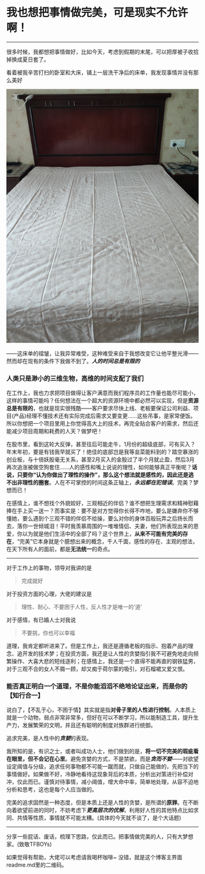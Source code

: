 # 我也想把事情做完美，可是现实不允许啊！

---


很多时候，我都想把事情做好，比如今天，考虑到假期的末尾，可以把厚被子收拾掉换成夏日套了。

看着被我辛苦打扫的卧室和大床，铺上一层洗干净后的床单，我发现事情并没有那么美好

![](https://github.com/InvincibleXG/imgs/blob/master/20190407.png)

——这床单的褶皱，让我异常难受，这种难受来自于我想改变它让他平整光滑——然而却在现有的条件下我做不到了。***人的时间总是有限的***

### 人类只是渺小的三维生物，高维的时间支配了我们

在工作上，我也力求把项目做得让客户满意而我们程序员的工作量也能尽可能小，这样的事情可能吗？任何想法在一个超大的资源环境中都必然可以实现，但是**资源总是有限的**，也就是现实很残酷——客户要求尽快上线、老板要保证公司利益、项目(产品)经理不懂技术还有实际完成后需求又要变更……这些吊事，是家常便饭。所以你想把一个项目里用上你觉得高大上的技术，再完全贴合客户的需求，然后还能减少项目周期和耗费的人天？做梦吧！

在股市里，看到这轮大反弹，甚至往后可能走牛，1月份的超级底部，可有买入？年末年初，要是有钱我早就买了！绝佳的底部岂是我等韭菜能料到的？踏空暴涨的创业板，与十倍妖股毫无关系，甚至2月买入的金股过了半个月就止盈，然后3月再次追涨被做空狗套住……人的感性和嘴上说说的理性，如何能够真正平衡呢？**话说，只要你“认为你做出了理性的操作”，那么这个想法就是感性的，因此还是逃不出非理性的圈套**。人在不可掌控的时间这条正轴上，***永远都在犯错误***。完美？梦想而已！

在感情上，谁不想找个外貌姣好，三观相近的伴侣？谁不想把生理需求和精神慰藉捧在手上买一送一？而事实是：要不是对方觉得你长得不咋地，要么是嫌弃你不够懂她，要么遇到个三观不错的伴侣不给操，要么对你的身体百般玩弄之后扬长而去，落你一世倾城泪！平时我羡慕周围的一堆堆情侣、夫妻，他们所表现出来的恩爱，你以为就是他们生活中的全部了吗？这个世界上，**从来不可能有完美的存在**，“完美”它本身就是个臆想出来的概念，千人千面，感性的存在、主观的想法，在天下所有人的面前，都是**无法统一**的奇点。

---
对于工作上的事物，领导对我讲的是
> 完成就好

对于投资方面的心理，大佬的建议是
> 理性、耐心、不要困于人性，反人性才是唯一的‘道’

对于感情，有已婚人士对我说
> 不要挑，你也可以幸福


道理，我肯定都听进来了。但是工作上，我还是遵循老板的指示、抱着产品的理念、追开发的技术梦；在投资方面，我还是让人性的贪婪指引我不可避免地走向频繁操作、大喜大悲的短线逐利；在感情上，我还是一个直得不能再直的钢铁猛男，对于三观不合的女人不屑一顾，却又痴于荷尔蒙的吸引，对石榴裙又爱又恨。

### 能否真正明白一个道理，不是你能滔滔不绝地论证出来，而是你的【知行合一】

说白了，【不乱于心，不困于情】其实就是指**对骨子里的人性进行控制**。人本质上就是一个动物，弱点非常非常多，但好在可以不断学习，所以能制造工具，提升生产力，发展繁荣的文明，并且还有聪明的制度对族群进行统御。

追求完美，是人性中的***贪婪***的表现。

我所知的是，有识之士，或者叫成功人士，他们做到的是，**将一切不完美的瑕疵看在眼里，但不会记在心里**。避免贪婪的方式，不是禁欲，而是***贪而不婪***——对欲望设定阈值与分级，追求任何事物都不可能一蹴而就，只做自己能做的，先把当下的事情做好。如果做不好，冷静地看待这现象背后的本质，分析出对策进行补偿对冲，仅此而已。谨慎对待事情，减小阈值，增大命中率，简单地处理，从容不迫地分析和思考，这也是每个人应当做的。

完美的追求固然是一种态度，但是本质上还是人性的贪婪，是所谓的**原罪**。在不断向着欲望前进的同时，不妨考虑下***更高层次的优解***，利用好人性的其他特点比如求同、共情等性质，事情就不可能太糟。(具体的今天就不谈了，是个大话题)

----
分享一些屁话、废话，梳理下思路，仅此而已。把事情做完美的人，只有大梦想家。(致敬TFBOYs)

如果觉得有帮助，大佬可以考虑请我喝杯咖啡~ 没错，就是这个博客主界面readme.md里的二维码。
